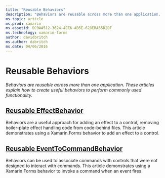 ```yaml
---
title: "Reusable Behaviors"
description: "Behaviors are reusable across more than one application. These articles explain how to create useful behaviors to perform commonly used functionality."
ms.topic: article
ms.prod: xamarin
ms.assetid: DC9AA512-3624-4EE6-AB5E-628EBA55D2DF
ms.technology: xamarin-forms
author: davidbritch
ms.author: dabritch
ms.date: 04/06/2016
---
```


# Reusable Behaviors

_Behaviors are reusable across more than one application. These articles explain how to create useful behaviors to perform commonly used functionality._

## [Reusable EffectBehavior](effect-behavior.md)

Behaviors are a useful approach for adding an effect to a control, removing boiler-plate effect handling code from code-behind files. This article demonstrates using a Xamarin.Forms behavior to add an effect to a control.

## [Reusable EventToCommandBehavior](event-to-command-behavior.md)

Behaviors can be used to associate commands with controls that were not designed to interact with commands. This article demonstrates using a Xamarin.Forms behavior to invoke a command when an event fires.

